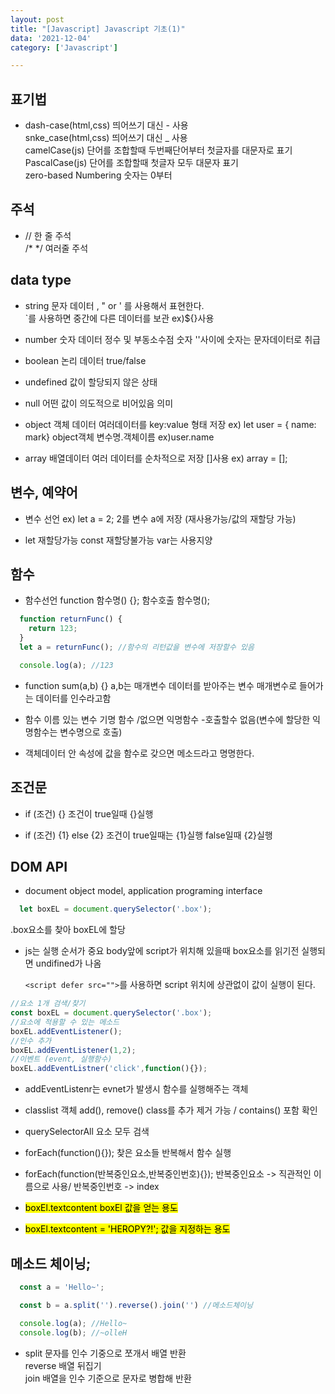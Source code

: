 ```yaml
---
layout: post
title: "[Javascript] Javascript 기초(1)"
data: '2021-12-04'
category: ['Javascript']

---
```


## 표기법
- dash-case(html,css) 띄어쓰기 대신 - 사용  
  snke_case(html,css) 띄어쓰기 대신 _ 사용  
  camelCase(js) 단어를 조합할때 두번째단어부터 첫글자를 대문자로 표기
  PascalCase(js) 단어를 조합할때 첫글자 모두 대문자 표기  
  zero-based Numbering 숫자는 0부터

## 주석
- // 한 줄 주석  
  /* */ 여러줄 주석

## data type
- string 문자 데이터 , " or ' 를 사용해서 표현한다.  
  `를 사용하면 중간에 다른 데이터를 보관 ex)${}사용

- number 숫자 데이터 정수 및 부동소수점 숫자
  ''사이에 숫자는 문자데이터로 취급

- boolean 논리 데이터 true/false

- undefined 값이 할당되지 않은 상태

- null 어떤 값이 의도적으로 비어있음 의미

- object 객체 데이터 여러데이터를 key:value 형태 저장  ex) let user = { name: mark}
  object객체 변수명.객체이름 ex)user.name

- array 배열데이터 여러 데이터를 순차적으로 저장 []사용 ex) array = [];

## 변수, 예약어
- 변수 선언 ex) let a = 2; 2를 변수 a에 저장 (재사용가능/값의 재할당 가능)

- let 재할당가능 const 재할당불가능 var는 사용지양

## 함수
- 함수선언 function 함수명() {};
  함수호출 함수명();  

```js
  function returnFunc() {
    return 123;
  }
  let a = returnFunc(); //함수의 리턴값을 변수에 저장할수 있음

  console.log(a); //123
  ```
  
- function sum(a,b) {} a,b는 매개변수 데이터를 받아주는 변수
  매개변수로 들어가는 데이터를 인수라고함

- 함수 이름 있는 변수 기명 함수 /없으면 익명함수 -호출할수 없음(변수에 할당한 익명함수는 변수명으로 호출)

- 객체데이터 안 속성에 값을 함수로 갖으면 메소드라고 명명한다.

## 조건문
- if (조건) {} 조건이 true일때 {}실행

- if (조건) {1} else {2} 조건이 true일때는 {1}실행 false일때 {2}실행

## DOM API
- document object model, application programing interface

```js
  let boxEL = document.querySelector('.box');
```
  
  .box요소를 찾아 boxEL에 할당 

- js는 실행 순서가 중요 body앞에 script가 위치해 있을때 box요소를 읽기전 실행되면 undifined가 나옴  

  `<script defer src="">`를 사용하면 script 위치에 상관없이 값이 실행이 된다. 

```js
//요소 1개 검색/찾기
const boxEL = document.querySelector('.box');
//요소에 적용할 수 있는 메소드
boxEL.addEventListener(); 
//인수 추가
boxEL.addEventListener(1,2);
//이벤트 (event, 실행함수)
boxEL.addEventListner('click',function(){});
```
- addEventListenr는 evnet가 발생시 함수를 실행해주는 객체

- classlist 객체 add(), remove() class를 추가 제거 가능 / contains() 포함 확인

- querySelectorAll 요소 모두 검색

- forEach(function(){}); 찾은 요소들 반복해서 함수 실행

- forEach(function(반복중인요소,반복중인번호){}); 반복중인요소 -> 직관적인 이름으로 사용/ 반복중인번호 -> index

- <mark>boxEl.textcontent boxEl  값을 얻는 용도</mark>

- <mark>boxEl.textcontent = 'HEROPY?!'; 값을 지정하는 용도</mark>

## 메소드 체이닝;

```js
  const a = 'Hello~';

  const b = a.split('').reverse().join('') //메소드체이닝

  console.log(a); //Hello~
  console.log(b); //~olleH
  ```

- split 문자를 인수 기중으로 쪼개서 배열 반환  
  reverse 배열 뒤집기  
  join 배열을 인수 기준으로 문자로 병합해 반환